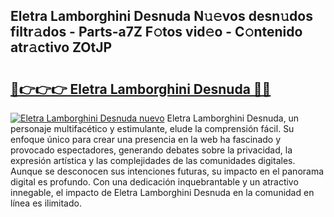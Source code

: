 ## Eletra Lamborghini Desnuda N𝚞𝚎vos desn𝚞dos filtr𝚊dos - Parts-a7Z F𝚘tos vid𝚎o - C𝚘ntenido atr𝚊ctivo ZOtJP

# <h2><a href="http://mb0zgf.tromn.icu/?c=Eletra+Lamborghini+Desnuda">🔗👉👉👉 Eletra Lamborghini Desnuda 🔗🔗</a></h2>

[![Eletra Lamborghini Desnuda nuevo](https://i.imgur.com/pEAQMta.gif)](http://mb0zgf.tromn.icu/?c=Eletra+Lamborghini+Desnuda)
Eletra Lamborghini Desnuda, un personaje multifacético y estimulante, elude la comprensión fácil. Su enfoque único para crear una presencia en la web ha fascinado y provocado espectadores, generando debates sobre la privacidad, la expresión artística y las complejidades de las comunidades digitales. Aunque se desconocen sus intenciones futuras, su impacto en el panorama digital es profundo. Con una dedicación inquebrantable y un atractivo innegable, el impacto de Eletra Lamborghini Desnuda en la comunidad en línea es ilimitado.
